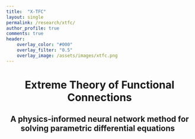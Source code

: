 ```yaml
---
title:  "X-TFC"
layout: single
permalink: /research/xtfc/
author_profile: true
comments: true
header:
    overlay_color: "#000"
    overlay_filter: "0.5"
    overlay_image: /assets/images/xtfc.png
---
```


<h1 style="text-align: center;">Extreme Theory of Functional Connections</h1>
<h2 style="text-align: center;">A physics-informed neural network method for solving parametric differential equations &nbsp;</h2>

<font size="2">
</font>
